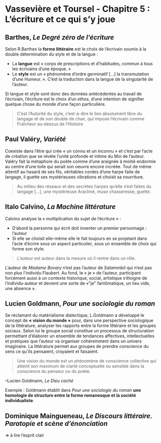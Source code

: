 # Vassevière et Toursel - Chapitre 5 : L’écriture et ce qui s’y joue 

## Barthes, *Le Degré zéro de l’écriture*

Selon R.Barthes la **forme littéraire** est le choix de l’écrivain soumis à la double détermination du style et de la langue : 
- La **langue** est « corps de prescriptions et d’habitudes, commun à tous les écrivains d’une époque. »
- Le **style** est un « phénomène d’ordre germinatif  […] la transmutation d’une Humeur. ». C’est la traduction dans la langue de la singularité de l’auteur.

Si langue et style sont donc des données antécédentes au travail de l’écrivain, l’écriture est le choix d’un *ethos*, d’une intention de signifier quelque chose du monde d’une façon particulière.

> C’est l’Autorité du style, c’est-à-dire le lien absolument libre du langage et de son double de chair, qui impose l’écrivain comme Fraîcheur au-dessus de l’Histoire

## Paul Valéry, *Variété*

Coexiste dans l’être qui crée « un connu et un inconnu » et c’est par l’acte de création que se révèle l’unité profonde et intime du Moi de l’auteur.
Valéry fait la métaphore du poète comme d’une araignée à moitié endormie au centre d’une toile qui serait son oeuvre encore incréée. Tout de même attentif au hasard de ses fils, véritables cordes d’une harpe faite de langage, il guette ses mystérieuses vibrations et choisit sa nourriture.

> Au milieu des réseaux et des secrètes harpes qu’elle s’est faites du langage […], une mystérieuse Arachné, muse chasseresse, guette.

## Italo Calvino, *La Machine littérature*

Calvino analyse la « multiplication du sujet de l’écriture » : 
- D’abord la personne qui écrit doit inventer un premier personnage : l’auteur 
-  Si elle se choisit elle-même elle le fait toujours en se projetant dans l’acte d’écrire sous un aspect particulier, sous un ensemble de choix qui forme son style.

> L’auteur est auteur dans la mesure où il rentre dans un rôle.

L’auteur de *Madame Bovary* n’est pas l’auteur de *Salammbô* qui n’est pas non plus l’individu Flaubert. Au fond, le « je » de l’auteur, participant forcément aussi à un contexte historique, social, artistique s’éloigne de l’individu-auteur et devient une sorte de «"je" fantômatique, un lieu vide, une absence ».

## Lucien Goldmann, *Pour une sociologie du roman*

Se réclamant du matérialisme dialectique, L.Goldmann a développé le concept de **« vision du monde »** pour, dans une perspective sociologique de la littérature, analyser les rapports entre la forme littéraire et les groupes sociaux. Selon lui le groupe social constitue un processus de structuration permettant d’élaborer un ensemble de tendances affectives, intellectuelles et pratiques que l’auteur va organiser cohéremment dans un univers imaginaire. La littérature permet aux groupes de prendre conscience du sens ce qu’ils pensaient, croyaient et faisaient.

>Une vision du monde est un phénomène de conscience collective qui atteint son maximum de clarté conceptuelle ou sensible dans la conscience du penseur ou du poète.

–Lucien Goldmann, *Le Dieu caché* 

Exemple : Goldmann établit dans *Pour une sociologie du roman* **une homologie de structure entre la forme romanesque et la société individualiste**.

## Dominique Maingueneau, *Le Discours littéraire. Paratopie et scène d’énonciation*

⇒ à lire l’esprit clair 





